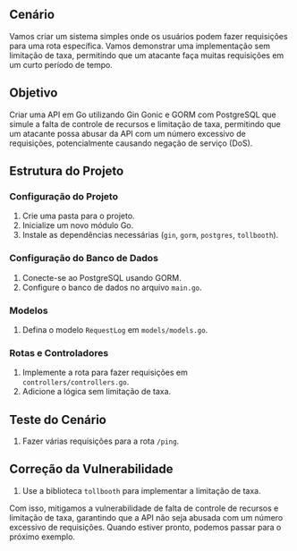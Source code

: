 ## Cenário

Vamos criar um sistema simples onde os usuários podem fazer requisições para uma rota específica. Vamos demonstrar uma implementação sem limitação de taxa, permitindo que um atacante faça muitas requisições em um curto período de tempo.

## Objetivo
Criar uma API em Go utilizando Gin Gonic e GORM com PostgreSQL que simule a falta de controle de recursos e limitação de taxa, permitindo que um atacante possa abusar da API com um número excessivo de requisições, potencialmente causando negação de serviço (DoS).

## Estrutura do Projeto

### Configuração do Projeto

1. Crie uma pasta para o projeto.
2. Inicialize um novo módulo Go.
3. Instale as dependências necessárias (`gin`, `gorm`, `postgres`, `tollbooth`).

### Configuração do Banco de Dados

1. Conecte-se ao PostgreSQL usando GORM.
2. Configure o banco de dados no arquivo `main.go`.

### Modelos

1. Defina o modelo `RequestLog` em `models/models.go`.

### Rotas e Controladores

1. Implemente a rota para fazer requisições em `controllers/controllers.go`.
2. Adicione a lógica sem limitação de taxa.

## Teste do Cenário

1. Fazer várias requisições para a rota `/ping`.

## Correção da Vulnerabilidade

1. Use a biblioteca `tollbooth` para implementar a limitação de taxa.

Com isso, mitigamos a vulnerabilidade de falta de controle de recursos e limitação de taxa, garantindo que a API não seja abusada com um número excessivo de requisições. Quando estiver pronto, podemos passar para o próximo exemplo.